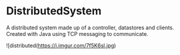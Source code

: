 # DistributedSystem

A distributed system made up of a controller, datastores and clients.
Created with Java using TCP messaging to communicate.

![distributed(https://i.imgur.com/7f5K6sl.jpg)
